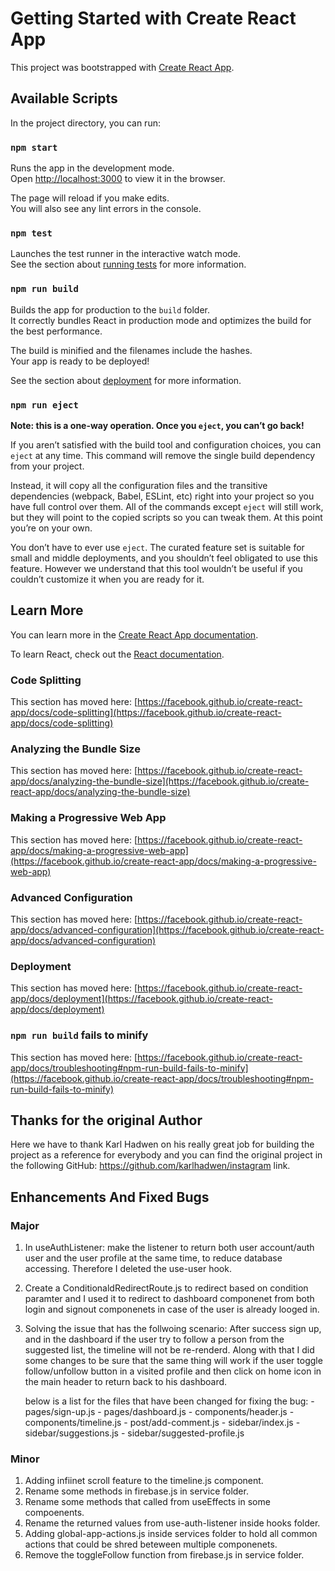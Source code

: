 # Getting Started with Create React App

This project was bootstrapped with [Create React App](https://github.com/facebook/create-react-app).

## Available Scripts

In the project directory, you can run:

### `npm start`

Runs the app in the development mode.\
Open [http://localhost:3000](http://localhost:3000) to view it in the browser.

The page will reload if you make edits.\
You will also see any lint errors in the console.

### `npm test`

Launches the test runner in the interactive watch mode.\
See the section about [running tests](https://facebook.github.io/create-react-app/docs/running-tests) for more information.

### `npm run build`

Builds the app for production to the `build` folder.\
It correctly bundles React in production mode and optimizes the build for the best performance.

The build is minified and the filenames include the hashes.\
Your app is ready to be deployed!

See the section about [deployment](https://facebook.github.io/create-react-app/docs/deployment) for more information.

### `npm run eject`

**Note: this is a one-way operation. Once you `eject`, you can’t go back!**

If you aren’t satisfied with the build tool and configuration choices, you can `eject` at any time. This command will remove the single build dependency from your project.

Instead, it will copy all the configuration files and the transitive dependencies (webpack, Babel, ESLint, etc) right into your project so you have full control over them. All of the commands except `eject` will still work, but they will point to the copied scripts so you can tweak them. At this point you’re on your own.

You don’t have to ever use `eject`. The curated feature set is suitable for small and middle deployments, and you shouldn’t feel obligated to use this feature. However we understand that this tool wouldn’t be useful if you couldn’t customize it when you are ready for it.

## Learn More

You can learn more in the [Create React App documentation](https://facebook.github.io/create-react-app/docs/getting-started).

To learn React, check out the [React documentation](https://reactjs.org/).

### Code Splitting

This section has moved here: [https://facebook.github.io/create-react-app/docs/code-splitting](https://facebook.github.io/create-react-app/docs/code-splitting)

### Analyzing the Bundle Size

This section has moved here: [https://facebook.github.io/create-react-app/docs/analyzing-the-bundle-size](https://facebook.github.io/create-react-app/docs/analyzing-the-bundle-size)

### Making a Progressive Web App

This section has moved here: [https://facebook.github.io/create-react-app/docs/making-a-progressive-web-app](https://facebook.github.io/create-react-app/docs/making-a-progressive-web-app)

### Advanced Configuration

This section has moved here: [https://facebook.github.io/create-react-app/docs/advanced-configuration](https://facebook.github.io/create-react-app/docs/advanced-configuration)

### Deployment

This section has moved here: [https://facebook.github.io/create-react-app/docs/deployment](https://facebook.github.io/create-react-app/docs/deployment)

### `npm run build` fails to minify

This section has moved here: [https://facebook.github.io/create-react-app/docs/troubleshooting#npm-run-build-fails-to-minify](https://facebook.github.io/create-react-app/docs/troubleshooting#npm-run-build-fails-to-minify)

## Thanks for the original Author
Here we have to thank Karl Hadwen on his really great job for building the project as a reference for everybody and you can find the original project in the following GitHub: https://github.com/karlhadwen/instagram link.

## Enhancements And Fixed Bugs
### Major
1. In useAuthListener: make the listener to return both user account/auth user and the user profile at the same time, to reduce database accessing.
Therefore I deleted the use-user hook.

2. Create a ConditionaldRedirectRoute.js to redirect based on condition paramter and I used it to redirect to dashboard componenet from both login and signout componenets in case of the user is already looged in.

3. Solving the issue that has the follwoing scenario:
    After success sign up, and in the dashboard if the user try to follow a person from the suggested list, the timeline will not be re-renderd.
    Along with that I did some changes to be sure that the same thing will work if the user toggle follow/unfollow button in a visited profile and then click on home icon in the main header to return back to his dashboard.
    
    below is a list for the files that have been changed for fixing the bug:
        - pages/sign-up.js
        - pages/dashboard.js
        - components/header.js
        - components/timeline.js
        - post/add-comment.js
        - sidebar/index.js
        - sidebar/suggestions.js
        - sidebar/suggested-profile.js

### Minor
1. Adding infiinet scroll feature to the timeline.js component.  
2. Rename some methods in firebase.js in service folder.
3. Rename some methods that called from useEffects in some compoenents.
4. Rename the returned values from use-auth-listener inside hooks folder. 
5. Adding global-app-actions.js inside services folder to hold all common actions that could be shred beteween multiple componenets.
6. Remove the toggleFollow function from firebase.js in service folder. 


